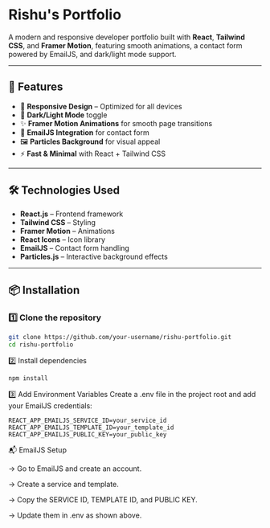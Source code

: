 # Rishu's Portfolio

A modern and responsive developer portfolio built with **React**, **Tailwind CSS**, and **Framer Motion**, featuring smooth animations, a contact form powered by EmailJS, and dark/light mode support.

---

## 🚀 Features

- 🎨 **Responsive Design** – Optimized for all devices  
- 🌙 **Dark/Light Mode** toggle  
- ✨ **Framer Motion Animations** for smooth page transitions  
- 📩 **EmailJS Integration** for contact form  
- 🖼 **Particles Background** for visual appeal  
- ⚡ **Fast & Minimal** with React + Tailwind CSS  

---

## 🛠 Technologies Used

- **React.js** – Frontend framework  
- **Tailwind CSS** – Styling  
- **Framer Motion** – Animations  
- **React Icons** – Icon library  
- **EmailJS** – Contact form handling  
- **Particles.js** – Interactive background effects  

---

## 📦 Installation

### 1️⃣ Clone the repository
```bash
git clone https://github.com/your-username/rishu-portfolio.git
cd rishu-portfolio
```
2️⃣ Install dependencies
```bash
npm install
```
3️⃣ Add Environment Variables
Create a .env file in the project root and add your EmailJS credentials:
```
REACT_APP_EMAILJS_SERVICE_ID=your_service_id
REACT_APP_EMAILJS_TEMPLATE_ID=your_template_id
REACT_APP_EMAILJS_PUBLIC_KEY=your_public_key
```
📬 EmailJS Setup

->  Go to EmailJS and create an account.

->  Create a service and template.

->  Copy the SERVICE ID, TEMPLATE ID, and PUBLIC KEY.

->  Update them in .env as shown above.
